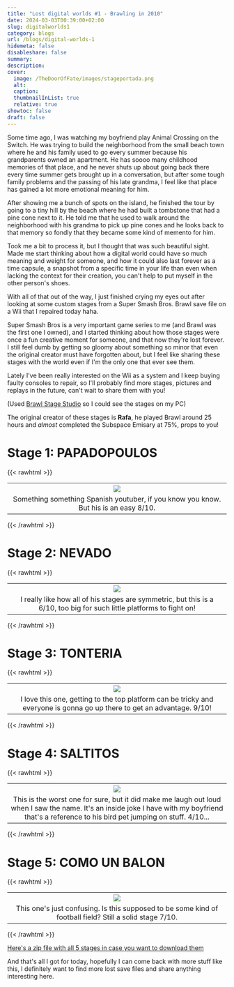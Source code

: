 ```yaml
---
title: "Lost digital worlds #1 - Brawling in 2010"
date: 2024-03-03T00:39:00+02:00
slug: digitalworlds1
category: blogs
url: /blogs/digital-worlds-1
hidemeta: false
disableshare: false
summary:
description:
cover:
  image: /TheDoorOfFate/images/stageportada.png
  alt:
  caption:
  thumbnailInList: true
  relative: true
showtoc: false
draft: false
---
```


Some time ago, I was watching my boyfriend play Animal Crossing on the Switch.
He was trying to build the neighborhood from the small beach town where he and his family used to go every summer because his grandparents owned an apartment. He has soooo many childhood memories of that place, and he never shuts up about going back there every time summer gets brought up in a conversation, but after some tough family problems and the passing of his late grandma, I feel like that place has gained a lot more emotional meaning for him.

After showing me a bunch of spots on the island, he finished the tour by going to a tiny hill by the beach where he had built a tombstone that had a pine cone next to it. He told me that he used to walk around the neighborhood with his grandma to pick up pine cones and he looks back to that memory so fondly that they became some kind of memento for him.

Took me a bit to process it, but I thought that was such beautiful sight. Made me start thinking about how a digital world could have so much meaning and weight for someone, and how it could also last forever as a time capsule, a snapshot from a specific time in your life than even when lacking the context for their creation, you can't help to put myself in the other person's shoes.

With all of that out of the way, I just finished crying my eyes out after looking at some custom stages from a Super Smash Bros. Brawl save file on a Wii that I repaired today haha.

Super Smash Bros is a very important game series to me (and Brawl was the first one I owned), and I started thinking about how those stages were once a fun creative moment for someone, and that now they're lost forever. I still feel dumb by getting so gloomy about something so minor that even the original creator must have forgotten about, but I feel like sharing these stages with the world even if I'm the only one that ever see them.

Lately I've been really interested on the Wii as a system and I keep buying faulty consoles to repair, so I'll probably find more stages, pictures and replays in the future, can't wait to share them with you!

(Used [Brawl Stage Studio](https://www.gamebrew.org/wiki/Super_Smash_Bros._Brawl_Stage_Studio_Wii#External_links) so I could see the stages on my PC)

The original creator of these stages is **Rafa**, he played Brawl around 25 hours and _almost_ completed the Subspace Emisary at 75%, props to you!

# Stage 1: PAPADOPOULOS

{{< rawhtml >}}
<center>
<table>
  <tr>
    <th><img src="stage1.png"</th>
  </tr>
  <tr>
    <td colspan="2" style="text-align: center">
    Something something Spanish youtuber, if you know you know. But his is an easy 8/10.
    </td>
  </tr>
</table>
</center>
{{< /rawhtml >}}


# Stage 2: NEVADO

{{< rawhtml >}}
<table>
  <tr>
    <th><img src="stage2.png"</th>
  </tr>
  <tr>
    <td colspan="2" style="text-align: center">
    I really like how all of his stages are symmetric, but this is a 6/10, too big for such little platforms to fight on!
    </td>
  </tr>
</table>
{{< /rawhtml >}}

# Stage 3: TONTERIA

{{< rawhtml >}}
<table>
  <tr>
    <th><img src="stage3.png"</th>
  </tr>
  <tr>
    <td colspan="2" style="text-align: center">
    I love this one, getting to the top platform can be tricky and everyone is gonna go up there to get an advantage. 9/10!
    </td>
  </tr>
</table>
{{< /rawhtml >}}

# Stage 4: SALTITOS

{{< rawhtml >}}
<table>
  <tr>
    <th><img src="stage4.png"</th>
  </tr>
  <tr>
    <td colspan="2" style="text-align: center">
    This is the worst one for sure, but it did make me laugh out loud when I saw the name. It's an inside joke I have with my boyfriend that's a reference to his bird pet jumping on stuff. 4/10...
    </td>
  </tr>
</table>
{{< /rawhtml >}}

# Stage 5: COMO UN BALON

{{< rawhtml >}}
<table>
  <tr>
    <th><img src="stage5.png"</th>
  </tr>
  <tr>
    <td colspan="2" style="text-align: center">
    This one's just confusing. Is this supposed to be some kind of football field? Still a solid stage 7/10.
    </td>
  </tr>
</table>
{{< /rawhtml >}}

[Here's a zip file with all 5 stages in case you want to download them](RafaBrawlStages.zip)

And that's all I got for today, hopefully I can come back with more stuff like this, I definitely want to find more lost save files and share anything interesting here. 

